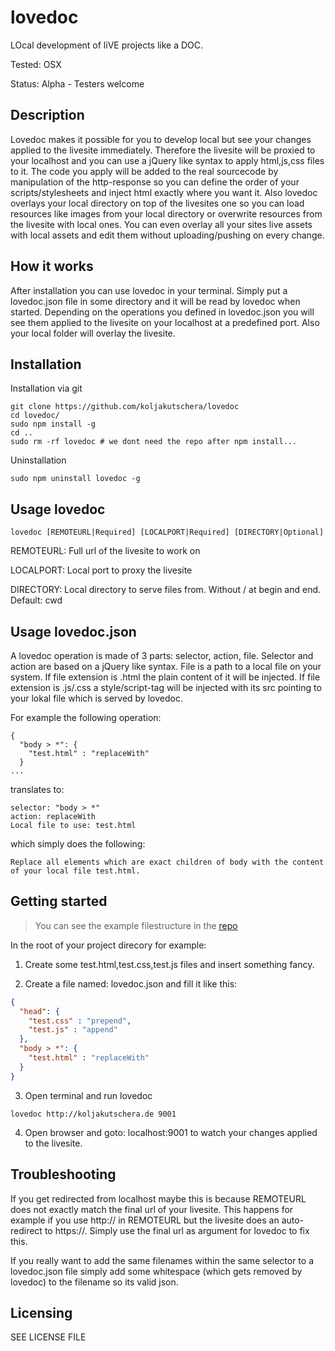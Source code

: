 # lovedoc

LOcal development of liVE projects like a DOC.

Tested: OSX

Status: Alpha - Testers welcome

## Description

Lovedoc makes it possible for you to develop local but see your changes applied to the livesite immediately. Therefore the livesite will be proxied to your localhost and you can use a jQuery like syntax to apply html,js,css files to it. The code you apply will be added to the real sourcecode by manipulation of the http-response so you can define the order of your scripts/stylesheets and inject html exactly where you want it. Also lovedoc overlays your local directory on top of the livesites one so you can load resources like images from your local directory or overwrite resources from the livesite with local ones. You can even overlay all your sites live assets with local assets and edit them without uploading/pushing on every change.

## How it works

After installation you can use lovedoc in your terminal. Simply put a lovedoc.json file in some directory and it will be read by lovedoc when started. Depending on the operations you defined in lovedoc.json you will see them applied to the livesite on your localhost at a predefined port. Also your local folder will overlay the livesite.

## Installation

Installation via git

```shell
git clone https://github.com/koljakutschera/lovedoc
cd lovedoc/
sudo npm install -g
cd ..
sudo rm -rf lovedoc # we dont need the repo after npm install...
```

Uninstallation

```shell
sudo npm uninstall lovedoc -g
```

## Usage lovedoc

```shell
lovedoc [REMOTEURL|Required] [LOCALPORT|Required] [DIRECTORY|Optional]
```

REMOTEURL: Full url of the livesite to work on

LOCALPORT: Local port to proxy the livesite 

DIRECTORY: Local directory to serve files from. Without / at begin and end. Default: cwd


## Usage lovedoc.json

A lovedoc operation is made of 3 parts: selector, action, file.
Selector and action are based on a jQuery like syntax. File is a path to a local file on your system. If file extension is .html the plain content of it will be injected. If file extension is .js/.css a style/script-tag will be injected with its src pointing to your lokal file which is served by lovedoc.

For example the following operation:

```shell
{
  "body > *": {
    "test.html" : "replaceWith"
  }
...
```

translates to: 

```
selector: "body > *"
action: replaceWith
Local file to use: test.html
```

which simply does the following:

```
Replace all elements which are exact children of body with the content of your local file test.html.
```

## Getting started
> You can see the example filestructure in the [repo](https://github.com/koljakutschera/lovedoc/tree/master/test)

In the root of your project direcory for example:

1. Create some test.html,test.css,test.js files and insert something fancy.

2. Create a file named: lovedoc.json and fill it like this:

```json
{
  "head": {
    "test.css" : "prepend",
    "test.js" : "append"
  },
  "body > *": {
    "test.html" : "replaceWith"
  }
}
```

3. Open terminal and run lovedoc

```shell
lovedoc http://koljakutschera.de 9001
```

4. Open browser and goto: localhost:9001 to watch your changes applied to the livesite.

## Troubleshooting

If you get redirected from localhost maybe this is because REMOTEURL does not exactly match the final url of your livesite. This happens for example if you use http:// in REMOTEURL but the livesite does an auto-redirect to https://. Simply use the final url as argument for lovedoc to fix this.

If you really want to add the same filenames within the same selector to a lovedoc.json file simply add some whitespace (which gets removed by lovedoc) to the filename so its valid json.

## Licensing

SEE LICENSE FILE
